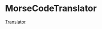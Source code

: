 # MorseCodeTranslator

[Translator]

   [translator]: <http://sainagshetty.github.io/MorseCodeTranslator/>
